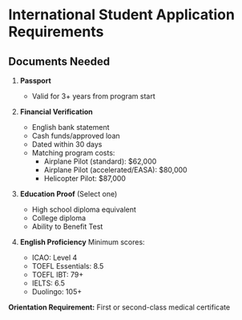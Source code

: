 # International Student Application Requirements

## Documents Needed
1. **Passport**
   - Valid for 3+ years from program start

2. **Financial Verification**
   - English bank statement
   - Cash funds/approved loan
   - Dated within 30 days
   - Matching program costs:
     * Airplane Pilot (standard): $62,000
     * Airplane Pilot (accelerated/EASA): $80,000
     * Helicopter Pilot: $87,000

3. **Education Proof** (Select one)
   - High school diploma equivalent
   - College diploma
   - Ability to Benefit Test

4. **English Proficiency**
   Minimum scores:
   - ICAO: Level 4
   - TOEFL Essentials: 8.5
   - TOEFL IBT: 79+
   - IELTS: 6.5
   - Duolingo: 105+

**Orientation Requirement:** First or second-class medical certificate
